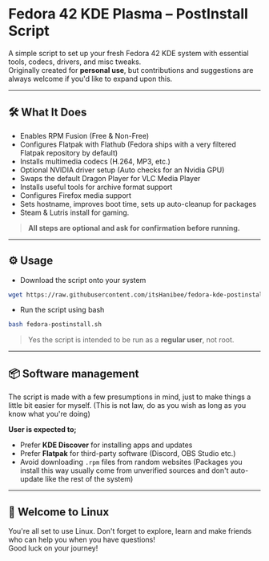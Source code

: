 # Fedora 42 KDE Plasma – PostInstall Script

A simple script to set up your fresh Fedora 42 KDE system with essential tools, codecs, drivers, and misc tweaks. \
Originally created for **personal use**, but contributions and suggestions are always welcome if you'd like to expand upon this.

---

## 🛠️ What It Does

- Enables RPM Fusion (Free & Non-Free)
- Configures Flatpak with Flathub (Fedora ships with a very filtered Flatpak repository by default)
- Installs multimedia codecs (H.264, MP3, etc.)
- Optional NVIDIA driver setup (Auto checks for an Nvidia GPU) 
- Swaps the default Dragon Player for VLC Media Player
- Installs useful tools for archive format support
- Configures Firefox media support
- Sets hostname, improves boot time, sets up auto-cleanup for packages
- Steam & Lutris install for gaming.

> **All steps are optional and ask for confirmation before running.**

---

## ⚙️ Usage
- Download the script onto your system
```bash
wget https://raw.githubusercontent.com/itsHanibee/fedora-kde-postinstall/refs/heads/main/fedora-postinstall.sh
```
- Run the script using bash
```bash
bash fedora-postinstall.sh
```

> Yes the script is intended to be run as a **regular user**, not root.

---

## 📦 Software management

The script is made with a few presumptions in mind, just to make things a little bit easier for myself. (This is not law, do as you wish as long as you know what you're doing)

**User is expected to;**
- Prefer **KDE Discover** for installing apps and updates
- Prefer **Flatpak** for third-party software (Discord, OBS Studio etc.)
- Avoid downloading `.rpm` files from random websites (Packages you install this way usually come from unverified sources and don't auto-update like the rest of the system)

---

## 🐧 Welcome to Linux

You're all set to use Linux. Don't forget to explore, learn and make friends who can help you when you have questions!  
Good luck on your journey!
